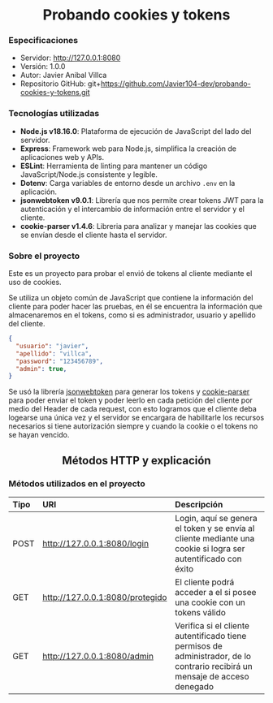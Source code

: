 <h1 align='center'>Probando cookies y tokens</h1>

### Especificaciones
- Servidor: http://127.0.0.1:8080
- Versión: 1.0.0
- Autor: Javier Anibal Villca
- Repositorio GitHub: git+https://github.com/Javier104-dev/probando-cookies-y-tokens.git

### Tecnologías utilizadas
- **Node.js v18.16.0**: Plataforma de ejecución de JavaScript del lado del servidor.
- **Express**: Framework web para Node.js, simplifica la creación de aplicaciones web y APIs.
- **ESLint**: Herramienta de linting para mantener un código JavaScript/Node.js consistente y legible.
- **Dotenv**: Carga variables de entorno desde un archivo `.env` en la aplicación.
- **jsonwebtoken v9.0.1**: Librería que nos permite crear tokens JWT para la autenticación y el intercambio de información entre el servidor y el cliente.
- **cookie-parser v1.4.6**: Libreria para analizar y manejar las cookies que se envían desde el cliente hasta el servidor.

### Sobre el proyecto
Este es un proyecto para probar el envió de tokens al cliente mediante el uso de cookies.

Se utiliza un objeto común de JavaScript que contiene la información del cliente para poder hacer las pruebas, en él se encuentra la información que almacenaremos en el tokens, como si es administrador, usuario y apellido del cliente.

``` json
{
  "usuario": "javier",
  "apellido": "villca",
  "password": "123456789",
  "admin": true,
}
```

Se usó la librería [jsonwebtoken](https://www.npmjs.com/package/jsonwebtoken) para generar los tokens y [cookie-parser](https://www.npmjs.com/package/cookie-parser) para poder enviar el token y poder leerlo en cada petición del cliente por medio del Header de cada request, con esto logramos que el cliente deba logearse una única vez y el servidor se encargara de habilitarle los recursos necesarios si tiene autorización siempre y cuando la cookie o el tokens no se hayan vencido.

<h2 align='center'>Métodos HTTP y explicación</h2>

### Métodos utilizados en el proyecto
| Tipo | URI                             | Descripción                                                                                                                  |
| :--- | :------------------------------ | :--------------------------------------------------------------------------------------------------------------------------- |
| POST | http://127.0.0.1:8080/login     | Login, aquí se genera el token y se envía al cliente mediante una cookie si logra ser autentificado con éxito                          |
| GET  | http://127.0.0.1:8080/protegido | El cliente podrá acceder a el si posee una cookie con un tokens válido                                                       |
| GET  | http://127.0.0.1:8080/admin     | Verifica si el cliente autentificado tiene permisos de administrador, de lo contrario recibirá un mensaje de acceso denegado |
